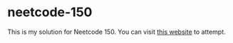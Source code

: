 # neetcode-150
This is my solution for Neetcode 150. You can visit [this website](https://neetcode.io/roadmap) to attempt.